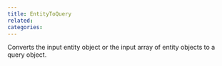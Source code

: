 ```yaml
---
title: EntityToQuery
related:
categories:
---
```


Converts the input entity object or the input array of entity objects to a query object.